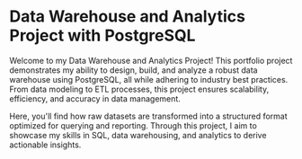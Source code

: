 # Data Warehouse and Analytics Project with PostgreSQL

Welcome to my Data Warehouse and Analytics Project! This portfolio project demonstrates my ability to design, build, and analyze a robust data warehouse using PostgreSQL, all while adhering to industry best practices. From data modeling to ETL processes, this project ensures scalability, efficiency, and accuracy in data management.

Here, you'll find how raw datasets are transformed into a structured format optimized for querying and reporting. Through this project, I aim to showcase my skills in SQL, data warehousing, and analytics to derive actionable insights. 
